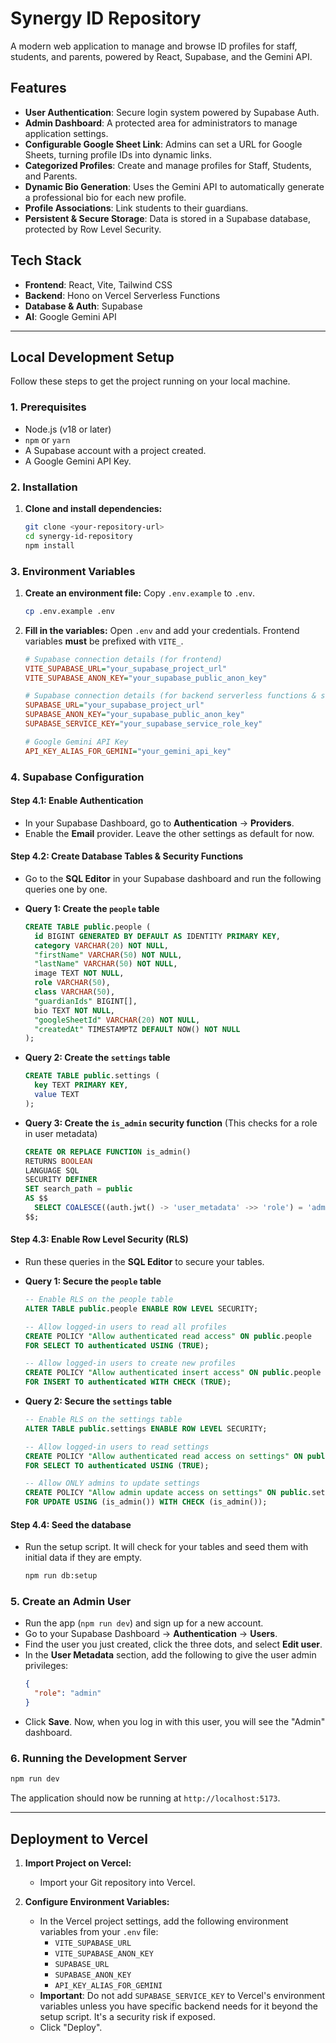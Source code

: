 # Synergy ID Repository

A modern web application to manage and browse ID profiles for staff, students, and parents, powered by React, Supabase, and the Gemini API.

## Features

-   **User Authentication**: Secure login system powered by Supabase Auth.
-   **Admin Dashboard**: A protected area for administrators to manage application settings.
-   **Configurable Google Sheet Link**: Admins can set a URL for Google Sheets, turning profile IDs into dynamic links.
-   **Categorized Profiles**: Create and manage profiles for Staff, Students, and Parents.
-   **Dynamic Bio Generation**: Uses the Gemini API to automatically generate a professional bio for each new profile.
-   **Profile Associations**: Link students to their guardians.
-   **Persistent & Secure Storage**: Data is stored in a Supabase database, protected by Row Level Security.

## Tech Stack

-   **Frontend**: React, Vite, Tailwind CSS
-   **Backend**: Hono on Vercel Serverless Functions
-   **Database & Auth**: Supabase
-   **AI**: Google Gemini API

---

## Local Development Setup

Follow these steps to get the project running on your local machine.

### 1. Prerequisites

-   Node.js (v18 or later)
-   `npm` or `yarn`
-   A Supabase account with a project created.
-   A Google Gemini API Key.

### 2. Installation

1.  **Clone and install dependencies:**
    ```bash
    git clone <your-repository-url>
    cd synergy-id-repository
    npm install
    ```

### 3. Environment Variables

1.  **Create an environment file:** Copy `.env.example` to `.env`.
    ```bash
    cp .env.example .env
    ```

2.  **Fill in the variables:** Open `.env` and add your credentials. Frontend variables **must** be prefixed with `VITE_`.
    ```ini
    # Supabase connection details (for frontend)
    VITE_SUPABASE_URL="your_supabase_project_url"
    VITE_SUPABASE_ANON_KEY="your_supabase_public_anon_key"

    # Supabase connection details (for backend serverless functions & scripts)
    SUPABASE_URL="your_supabase_project_url"
    SUPABASE_ANON_KEY="your_supabase_public_anon_key"
    SUPABASE_SERVICE_KEY="your_supabase_service_role_key"

    # Google Gemini API Key
    API_KEY_ALIAS_FOR_GEMINI="your_gemini_api_key"
    ```

### 4. Supabase Configuration

#### Step 4.1: Enable Authentication

-   In your Supabase Dashboard, go to **Authentication** -> **Providers**.
-   Enable the **Email** provider. Leave the other settings as default for now.

#### Step 4.2: Create Database Tables & Security Functions

-   Go to the **SQL Editor** in your Supabase dashboard and run the following queries one by one.

-   **Query 1: Create the `people` table**
    ```sql
    CREATE TABLE public.people (
      id BIGINT GENERATED BY DEFAULT AS IDENTITY PRIMARY KEY,
      category VARCHAR(20) NOT NULL,
      "firstName" VARCHAR(50) NOT NULL,
      "lastName" VARCHAR(50) NOT NULL,
      image TEXT NOT NULL,
      role VARCHAR(50),
      class VARCHAR(50),
      "guardianIds" BIGINT[],
      bio TEXT NOT NULL,
      "googleSheetId" VARCHAR(20) NOT NULL,
      "createdAt" TIMESTAMPTZ DEFAULT NOW() NOT NULL
    );
    ```

-   **Query 2: Create the `settings` table**
    ```sql
    CREATE TABLE public.settings (
      key TEXT PRIMARY KEY,
      value TEXT
    );
    ```

-   **Query 3: Create the `is_admin` security function** (This checks for a role in user metadata)
    ```sql
    CREATE OR REPLACE FUNCTION is_admin()
    RETURNS BOOLEAN
    LANGUAGE SQL
    SECURITY DEFINER
    SET search_path = public
    AS $$
      SELECT COALESCE((auth.jwt() -> 'user_metadata' ->> 'role') = 'admin', FALSE)
    $$;
    ```

#### Step 4.3: Enable Row Level Security (RLS)

-   Run these queries in the **SQL Editor** to secure your tables.

-   **Query 1: Secure the `people` table**
    ```sql
    -- Enable RLS on the people table
    ALTER TABLE public.people ENABLE ROW LEVEL SECURITY;

    -- Allow logged-in users to read all profiles
    CREATE POLICY "Allow authenticated read access" ON public.people
    FOR SELECT TO authenticated USING (TRUE);

    -- Allow logged-in users to create new profiles
    CREATE POLICY "Allow authenticated insert access" ON public.people
    FOR INSERT TO authenticated WITH CHECK (TRUE);
    ```

-   **Query 2: Secure the `settings` table**
    ```sql
    -- Enable RLS on the settings table
    ALTER TABLE public.settings ENABLE ROW LEVEL SECURITY;

    -- Allow logged-in users to read settings
    CREATE POLICY "Allow authenticated read access on settings" ON public.settings
    FOR SELECT TO authenticated USING (TRUE);

    -- Allow ONLY admins to update settings
    CREATE POLICY "Allow admin update access on settings" ON public.settings
    FOR UPDATE USING (is_admin()) WITH CHECK (is_admin());
    ```

#### Step 4.4: Seed the database

-   Run the setup script. It will check for your tables and seed them with initial data if they are empty.
    ```bash
    npm run db:setup
    ```

### 5. Create an Admin User

-   Run the app (`npm run dev`) and sign up for a new account.
-   Go to your Supabase Dashboard -> **Authentication** -> **Users**.
-   Find the user you just created, click the three dots, and select **Edit user**.
-   In the **User Metadata** section, add the following to give the user admin privileges:
    ```json
    {
      "role": "admin"
    }
    ```
-   Click **Save**. Now, when you log in with this user, you will see the "Admin" dashboard.

### 6. Running the Development Server

```bash
npm run dev
```
The application should now be running at `http://localhost:5173`.

---

## Deployment to Vercel

1.  **Import Project on Vercel:**
    -   Import your Git repository into Vercel.

2.  **Configure Environment Variables:**
    -   In the Vercel project settings, add the following environment variables from your `.env` file:
        -   `VITE_SUPABASE_URL`
        -   `VITE_SUPABASE_ANON_KEY`
        -   `SUPABASE_URL`
        -   `SUPABASE_ANON_KEY`
        -   `API_KEY_ALIAS_FOR_GEMINI`
    -   **Important**: Do not add `SUPABASE_SERVICE_KEY` to Vercel's environment variables unless you have specific backend needs for it beyond the setup script. It's a security risk if exposed.
    -   Click "Deploy".